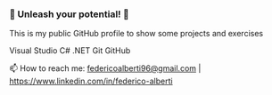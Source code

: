 ### 👾 Unleash your potential! 👾

This is my public GitHub profile to show some projects and exercises

Visual Studio
C#
.NET
Git
GitHub

📫 How to reach me: federicoalberti96@gmail.com | https://www.linkedin.com/in/federico-alberti

